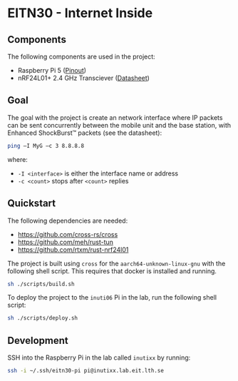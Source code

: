 # EITN30 - Internet Inside

## Components

The following components are used in the project:
- Raspberry Pi 5 ([Pinout](https://pinout.xyz/))
- nRF24L01+ 2.4 GHz Transciever (<a href="https://www.sparkfun.com/datasheets/Components/SMD/nRF24L01Pluss_Preliminary_Product_Specification_v1_0.pdf">Datasheet</a>)

## Goal

The goal with the project is create an network interface where IP packets can be sent concurrently between the mobile unit and the base station, with Enhanced ShockBurst™ packets (see the datasheet):

```bash
ping –I MyG –c 3 8.8.8.8
```

<!-- TODO: Change from MyG to whatever we call our interface -->

where:
- `-I <interface>` is either the interface name or address
- `-c <count>` stops after `<count>` replies 

## Quickstart

The following dependencies are needed:

- https://github.com/cross-rs/cross
- https://github.com/meh/rust-tun
- https://github.com/rtxm/rust-nrf24l01

The project is built using `cross` for the `aarch64-unknown-linux-gnu` with the following shell script. This requires that docker is installed and running.

```bash
sh ./scripts/build.sh
```

<!-- TODO: Update the deploy description when a more general deploy script is created -->

To deploy the project to the `inuti06` Pi in the lab, run the following shell script:

```bash
sh ./scripts/deploy.sh
```

## Development

SSH into the Raspberry Pi in the lab called `inutixx` by running:

```bash
ssh -i ~/.ssh/eitn30-pi pi@inutixx.lab.eit.lth.se
```
